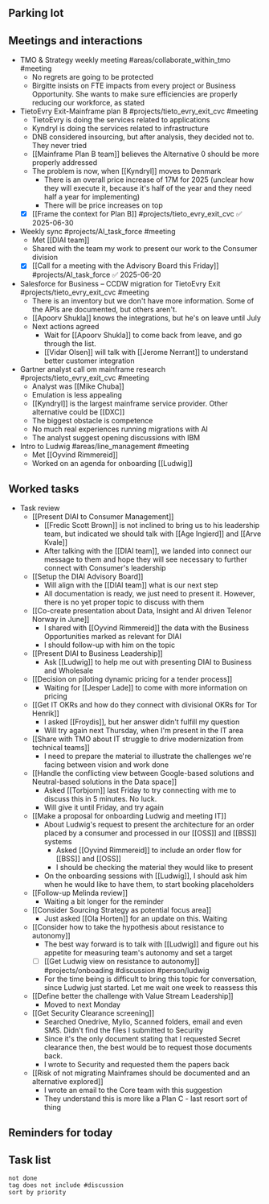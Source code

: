 ## Parking lot
## Meetings and interactions
- TMO & Strategy weekly meeting #areas/collaborate_within_tmo  #meeting 
	- No regrets are going to be protected
	- Birgitte insists on FTE impacts from every project or Business Opportunity. She wants to make sure efficiencies are properly reducing our workforce, as stated
- TietoEvry Exit-Mainframe plan B #projects/tieto_evry_exit_cvc  #meeting 
	- TietoEvry is doing the services related to applications
	- Kyndryl is doing the services related to infrastructure
	- DNB considered insourcing, but after analysis, they decided not to. They never tried
	- [[Mainframe Plan B team]] believes the Alternative 0 should be more properly addressed
	- The problem is now, when [[Kyndryl]] moves to Denmark
		- There is an overall price increase of 17M for 2025 (unclear how they will execute it, because it's half of the year and they need half a year for implementing)
		- There will be price increases on top
	- [x] [[Frame the context for Plan B]] #projects/tieto_evry_exit_cvc ✅ 2025-06-30
- Weekly sync #projects/AI_task_force  #meeting 
	- Met [[DIAI team]]
	- Shared with the team my work to present our work to the Consumer division
	- [x] [[Call for a meeting with the Advisory Board this Friday]] #projects/AI_task_force ✅ 2025-06-20
- Salesforce for Business – CCDW migration for TietoEvry Exit #projects/tieto_evry_exit_cvc #meeting 
	- There is an inventory but we don't have more information. Some of the APIs are documented, but others aren't.
	- [[Apoorv Shukla]] knows the integrations, but he's on leave until July
	- Next actions agreed
		- Wait for [[Apoorv Shukla]] to come back from leave, and go through the list. 
		- [[Vidar Olsen]] will talk with [[Jerome Nerrant]] to understand better customer integration
- Gartner analyst call om mainframe research #projects/tieto_evry_exit_cvc  #meeting 
	- Analyst was [[Mike Chuba]]
	- Emulation is less appealing
	- [[Kyndryl]] is the largest mainframe service provider. Other alternative could be [[DXC]]
	- The biggest obstacle is competence
	- No much real experiences running migrations with AI
	- The analyst suggest opening discussions with IBM
- Intro to Ludwig #areas/line_management  #meeting 
	- Met [[Oyvind Rimmereid]]
	- Worked on an agenda for onboarding [[Ludwig]]
## Worked tasks
- Task review
	- [[Present DIAI to Consumer Management]]
		- [[Fredic Scott Brown]] is not inclined to bring us to his leadership team, but indicated we should talk with [[Age Ingierd]] and [[Arve Kvale]]
		- After talking with the [[DIAI team]], we landed into connect our message to them and hope they will see necessary to further connect with Consumer's leadership
	- [[Setup the DIAI Advisory Board]]
		- Will align with the [[DIAI team]] what is our next step
		- All documentation is ready, we just need to present it. However, there is no yet proper topic to discuss with them
	- [[Co-create presentation about Data, Insight and AI driven Telenor Norway in June]]
		- I shared with [[Oyvind Rimmereid]] the data with the Business Opportunities marked as relevant for DIAI
		- I should follow-up with him on the topic
	- [[Present DIAI to Business Leadership]]
		- Ask [[Ludwig]] to help me out with presenting DIAI to Business and Wholesale
	- [[Decision on piloting dynamic pricing for a tender process]]
		- Waiting for [[Jesper Lade]] to come with more information on pricing
	- [[Get IT OKRs and how do they connect with divisional OKRs for Tor Henrik]]
		- I asked [[Froydis]], but her answer didn't fulfill my question
		- Will try again next Thursday, when I'm present in the IT area
	- [[Share with TMO about IT struggle to drive modernization from technical teams]]
		- I need to prepare the material to illustrate the challenges we're facing between vision and work done
	- [[Handle the conflicting view between Google-based solutions and Neutral-based solutions in the Data space]]
		- Asked [[Torbjorn]] last Friday to try connecting with me to discuss this in 5 minutes. No luck.
		- Will give it until Friday, and try again
	- [[Make a proposal for onboarding Ludwig and meeting IT]]
		- About Ludwig's request to present the architecture for an order placed by a consumer and processed in our [[OSS]] and [[BSS]] systems
			- Asked [[Oyvind Rimmereid]] to include an order flow for [[BSS]] and [[OSS]]
			- I should be checking the material they would like to present
		- On the onboarding sessions with [[Ludwig]], I should ask him when he would like to have them, to start booking placeholders
	- [[Follow-up Melinda review]]
		- Waiting a bit longer for the reminder
	- [[Consider Sourcing Strategy as potential focus area]]
		- Just asked [[Ola Horten]] for an update on this. Waiting
	- [[Consider how to take the hypothesis about resistance to autonomy]]
		- The best way forward is to talk with [[Ludwig]] and figure out his appetite for measuring team's autonomy and set a target
		- [ ] [[Get Ludwig view on resistance to autonomy]] #projects/onboading  #discussion #person/ludwig 
		- For the time being is difficult to bring this topic for conversation, since Ludwig just started. Let me wait one week to reassess this
	- [[Define better the challenge with Value Stream Leadership]]
		- Moved to next Monday
	- [[Get Security Clearance screening]]
		- Searched Onedrive, Mylio, Scanned folders, email and even SMS. Didn't find the files I submitted to Security
		- Since it's the only document stating that I requested Secret clearance then, the best would be to request those documents back.
		- I wrote to Security and requested them the papers back
	- [[Risk of not migrating Mainframes should be documented and an alternative explored]]
		- I wrote an email to the Core team with this suggestion
		- They understand this is more like a Plan C - last resort sort of thing
## Reminders for today

## Task list

```tasks
not done
tag does not include #discussion 
sort by priority
```
